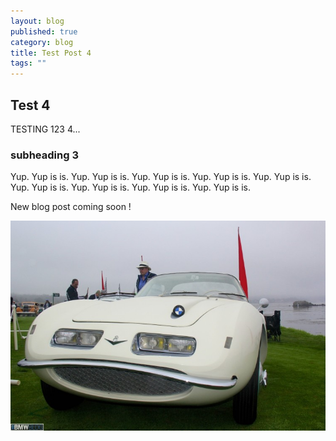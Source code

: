 ```yaml
---
layout: blog
published: true
category: blog
title: Test Post 4
tags: ""
---
```


## Test 4

TESTING 123 4...

### subheading 3

Yup. Yup is is. Yup. Yup is is. Yup. Yup is is. Yup. Yup is is. Yup. Yup is is. Yup. Yup is is. Yup. Yup is is. Yup. Yup is is. Yup. Yup is is. 

New blog post coming soon !  

![Raymond-Loewy-507-02-750x499.jpg](/prose_media/Raymond-Loewy-507-02-750x499.jpg)

